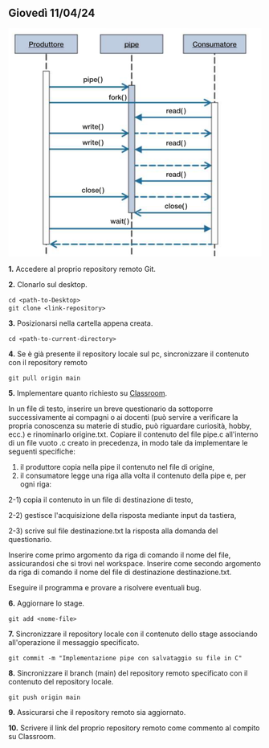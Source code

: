 ## Giovedì 11/04/24

![](UML-sequenza.png)

**1.** Accedere al proprio repository remoto Git.

**2.** Clonarlo sul desktop.
```
cd <path-to-Desktop>
git clone <link-repository>
```

**3.** Posizionarsi nella cartella appena creata.
```
cd <path-to-current-directory>
```

**4.** Se è già presente il repository locale sul pc, sincronizzare il contenuto con il repository remoto
```
git pull origin main
```

**5.** Implementare quanto richiesto su [Classroom](https://classroom.google.com/c/NjIyOTM1MTcxOTI2/a/NjczNDk2MjEwNzM4/details).

In un file di testo, inserire un breve questionario da sottoporre successivamente ai compagni o ai docenti (può servire a verificare la propria conoscenza su materie di studio, può riguardare curiosità, hobby, ecc.) e rinominarlo origine.txt.
Copiare il contenuto del file pipe.c all'interno di un file vuoto .c creato in precedenza, in modo tale da implementare le seguenti specifiche:
1) il produttore copia nella pipe il contenuto nel file di origine,
2) il consumatore legge una riga alla volta il contenuto della pipe e, per ogni riga:

2-1) copia il contenuto in un file di destinazione di testo,

2-2) gestisce l'acquisizione della risposta mediante input da tastiera,

2-3) scrive sul file destinazione.txt la risposta alla domanda del questionario.

Inserire come primo argomento da riga di comando il nome del file, assicurandosi che si trovi nel workspace.
Inserire come secondo argomento da riga di comando il nome del file di destinazione destinazione.txt.

Eseguire il programma e provare a risolvere eventuali bug.

**6.** Aggiornare lo stage.
```
git add <nome-file>
```

**7.** Sincronizzare il repository locale con il contenuto dello stage associando all'operazione il messaggio specificato.
```
git commit -m "Implementazione pipe con salvataggio su file in C"
```

**8.** Sincronizzare il branch (main) del repository remoto specificato con il contenuto del repository locale.
```
git push origin main
```

**9.** Assicurarsi che il repository remoto sia aggiornato.

**10.** Scrivere il link del proprio repository remoto come commento al compito su Classroom.
